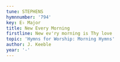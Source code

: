 ```yaml
---
tune: STEPHENS
hymnnumber: '794'
key: E♭ Major
title: New Every Morning
firstline: New ev'ry morning is Thy love
topic: 'Hymns for Worship: Morning Hymns'
author: J. Keeble
year: '-'
---
```

